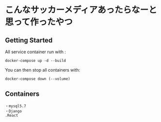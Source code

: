 # こんなサッカーメディアあったらなーと思って作ったやつ

## Getting Started

All service container run with :
                
```dockerfile
docker-compose up -d --build
```

You can then stop all containers with:
```dockerfile
docker-compose down (--volume)
```

## Containers
```
・mysql5.7
・Django
.React
```
